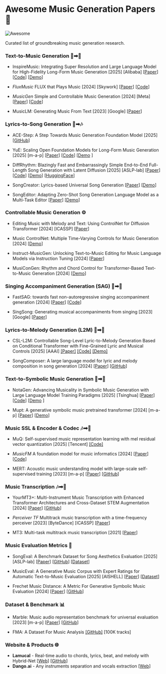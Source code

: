 # Awesome Music Generation Papers 🎵

![Awesome](https://awesome.re/badge.svg)

Curated list of groundbreaking music generation research.

### Text-to-Music Generation 📄➡🎸

- InspireMusic: Integrating Super Resolution and Large Language Model for High-Fidelity Long-Form Music Generation [2025] [Alibaba] [[Paper](https://arxiv.org/pdf/2503.00084)] [[Code](https://github.com/FunAudioLLM/InspireMusic)] [[Demo](https://funaudiollm.github.io/inspiremusic/)]

- *FluxMusic* FLUX that Plays Music [2024] [Skywork] [[Paper](https://arxiv.org/pdf/2409.00587)] [[Code](https://github.com/feizc/FluxMusic)]

- *MusicGen* Simple and Controllable Music Generation [2024] [Meta] [[Paper](https://proceedings.neurips.cc/paper_files/paper/2023/file/94b472a1842cd7c56dcb125fb2765fbd-Paper-Conference.pdf)] [[Code](https://github.com/facebookresearch/audiocraft)]

- MusicLM: Generating Music From Text [2023] [Google] [[Paper](https://arxiv.org/pdf/2301.11325)]


### Lyrics-to-Song Generation 📜➡🎶

- ACE-Step: A Step Towards Music Generation Foundation Model
[2025] [[GitHub](https://github.com/ace-step/ACE-Step)]

- YuE: Scaling Open Foundation Models for Long-Form Music Generation [2025] [m-a-p] [[Paper](https://arxiv.org/pdf/2503.08638)] [[Code](https://github.com/multimodal-art-projection/YuE)] [[Demo](https://map-yue.github.io/) ]

- DiffRhythm: Blazingly Fast and Embarrassingly Simple End-to-End Full-Length Song Generation with Latent Diffusion [2025] [ASLP-lab] [[Paper](https://arxiv.org/pdf/2503.01183)] [[Code](https://github.com/ASLP-lab/DiffRhythm)] [[Demo](https://nzqian.github.io/DiffRhythm/)] [[HuggingFace](https://huggingface.co/spaces/ASLP-lab/DiffRhythm)]

- SongCreator: Lyrics-based Universal Song Generation [[Paper](https://proceedings.neurips.cc/paper_files/paper/2024/file/92a7a03e1c716970848a4a86cc8243ee-Paper-Conference.pdf)] [[Demo](https://thuhcsi.github.io/SongCreator/)]

- SongEditor: Adapting Zero-Shot Song Generation Language Model as a Multi-Task Editor [[Paper](https://ojs.aaai.org/index.php/AAAI/article/view/34750/36905)] [[Demo](https://cypress-yang.github.io/SongEditor_demo/)]

### Controllable Music Generation ⚙️

- Editing Music with Melody and Text: Using ControlNet for Diffusion Transformer [2024] [ICASSP] [[Paper](https://arxiv.org/pdf/2410.05151)]

- Music ControlNet: Multiple Time-Varying Controls for Music Generation [2024] [[Demo](https://musiccontrolnet.github.io/web/)]

- Instruct-MusicGen: Unlocking Text-to-Music Editing for Music Language Models via Instruction Tuning [2024] [[Paper](https://arxiv.org/pdf/2405.18386)]

- MusiConGen: Rhythm and Chord Control for Transformer-Based Text-to-Music Generation [2024] [[Demo](https://musicongen.github.io/musicongen_demo/)]

### Singing Accompaniment Generation (SAG) 🎤➡🎸

- FastSAG: towards fast non-autoregressive singing accompaniment generation [2024] [[Paper](https://arxiv.org/pdf/2405.07682)] [[Code](https://github.com/chenjianyi/fastsag)]

- SingSong: Generating musical accompaniments from singing [2023] [Google] [[Paper](https://arxiv.org/pdf/2301.12662)]

### Lyrics-to-Melody Generation (L2M) 📜➡🎼

- CSL-L2M: Controllable Song-Level Lyric-to-Melody Generation Based on Conditional Transformer with Fine-Grained Lyric and Musical Controls [2025] [AAAI] [[Paper]](https://ojs.aaai.org/index.php/AAAI/article/download/34523/36678) [[Code]](https://github.com/LiChaiUSTC/CSL-L2M) [[Demo]](https://lichaiustc.github.io/CSL-L2M/)

- SongComposer: A large language model for lyric and melody composition in song generation [2024] [[Paper](https://arxiv.org/pdf/2402.17645)] [[GitHub](https://github.com/pjlab-songcomposer/songcomposer)]

### Text-to-Symbolic Music Generation 📄➡🎼


- NotaGen: Advancing Musicality in Symbolic Music Generation with Large Language Model Training Paradigms  [2025] [Tsinghua] [[Paper](https://arxiv.org/pdf/2502.18008)] [[Code](https://github.com/ElectricAlexis/NotaGen)] [[Demo](https://electricalexis.github.io/notagen-demo/) ]

- Mupt: A generative symbolic music pretrained transformer [2024] [m-a-p] [[Paper](https://arxiv.org/pdf/2404.06393)] [[Demo](https://map-mupt.github.io/)]

### Music SSL & Encoder & Codec 🎶➡🔢

- MuQ: Self-supervised music representation learning with mel residual vector quantization [2025] [Tencent] [[Code]](https://github.com/tencent-ailab/MuQ)

- *MusicFM* A foundation model for music informatics [2024]  [[Paper](https://arxiv.org/pdf/2311.03318)] [[Code](https://github.com/minzwon/musicfm)]

- MERT: Acoustic music understanding model with large-scale self-supervised training [2023] [m-a-p] [[Paper](https://arxiv.org/pdf/2306.00107)] [[GitHub](https://github.com/yizhilll/MERT)]


### Music Transcription 🎶➡🎼

- YourMT3+: Multi-Instrument Music Transcription with Enhanced Transformer Architectures and Cross-Dataset STEM Augmentation [2024] [[Paper](https://arxiv.org/pdf/2407.04822)] [[GitHub](https://github.com/mimbres/YourMT3)]

- *Perceiver TF* Multitrack music transcription with a time-frequency perceiver [2023] [ByteDance] [ICASSP] [[Paper](https://arxiv.org/pdf/2306.10785)]

- MT3: Multi-task multitrack music transcription [2021] [[Paper](https://arxiv.org/pdf/2111.03017)]

### Music Evaluation Metrics 📏

- SongEval: A Benchmark Dataset for Song Aesthetics Evaluation [2025] [ASLP-lab] [[Paper](https://arxiv.org/pdf/2505.10793)] [[GitHub](https://github.com/ASLP-lab/SongEval)] [[Dataset](https://huggingface.co/datasets/ASLP-lab/SongEval)]

- MusicEval: A Generative Music Corpus with Expert Ratings for Automatic Text-to-Music Evaluation [2025] [AISHELL] [[Paper](https://arxiv.org/pdf/2501.10811)] [[Dataset](https://www.aishelltech.com/AISHELL_7A)]

- Frechet Music Distance: A Metric For Generative Symbolic Music Evaluation [2024] [[Paper](https://arxiv.org/pdf/2412.07948)] [[GitHub](https://github.com/jryban/frechet-music-distance)]


### Dataset & Benchmark 📊

- Marble: Music audio representation benchmark for universal evaluation [2023] [m-a-p] [[Paper](https://proceedings.neurips.cc/paper_files/paper/2023/file/7cbeec46f979618beafb4f46d8f39f36-Paper-Datasets_and_Benchmarks.pdf)] [[GitHub](https://github.com/a43992899/MARBLE-Benchmark)]

- FMA: A Dataset For Music Analysis [[GitHub]](https://github.com/mdeff/fma) [100K tracks]

### Website & Products 🌐
- **Lamucal** - Real-time audio to chords, lyrics, beat, and melody with Hybrid-Net [[Web](https://lamucal.com/)] [[GitHub](https://github.com/DoMusic/Hybrid-Net)]
- **Dango.ai** - Any instruments separation and vocals extraction [[Web](https://tuanziai.com/)]